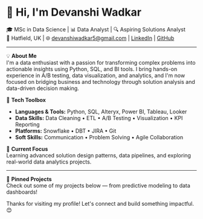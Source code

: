 # 👋 Hi, I'm Devanshi Wadkar

🎓 MSc in Data Science | 📊 Data Analyst | 🔍 Aspiring Solutions Analyst  
📍 Hatfield, UK | 🌐 devanshiwadkar5@gmail.com | [LinkedIn](https://www.linkedin.com/in/devanshiwadkar4685261a9) | [GitHub](https://github.com/Devanshi-5)

---

💡 **About Me**  
I'm a data enthusiast with a passion for transforming complex problems into actionable insights using Python, SQL, and BI tools. I bring hands-on experience in A/B testing, data visualization, and analytics, and I'm now focused on bridging business and technology through solution analysis and data-driven decision making.

🔧 **Tech Toolbox**  
- **Languages & Tools:** Python, SQL, Alteryx, Power BI, Tableau, Looker  
- **Data Skills:** Data Cleaning • ETL • A/B Testing • Visualization • KPI Reporting  
- **Platforms:** Snowflake • DBT • JIRA • Git  
- **Soft Skills:** Communication • Problem Solving • Agile Collaboration

🚀 **Current Focus**  
Learning advanced solution design patterns, data pipelines, and exploring real-world data analytics projects.

---

📂 **Pinned Projects**  
Check out some of my projects below — from predictive modeling to data dashboards!

Thanks for visiting my profile! Let's connect and build something impactful. 😊
